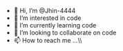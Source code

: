 - 👋 Hi, I’m @Jhin-4444
- 👀 I’m interested in code
- 🌱 I’m currently learning code
- 💞️ I’m looking to collaborate on code
- 📫 How to reach me ...\\\\

<!---
Jhin-4444/Jhin-4444 is a ✨ special ✨ repository because its `README.md` (this file) appears on your GitHub profile.
You can click the Preview link to take a look at your changes.
--->
